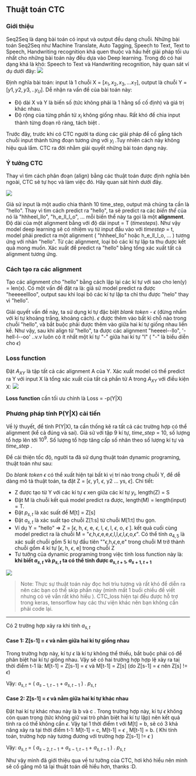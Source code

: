 ## Thuật toán CTC
### Giới thiệu
Seq2Seq là dạng bài toán có input và output đều dạng chuỗi. Những bài toán Seq2Seq như Machine Translate, Auto Tagging, Speech to Text, Text to Speech, Handwriting recognition khá quen thuộc và hầu hết giải pháp tối ưu nhất cho những bài toán này đều dựa vào Deep learning. Trong đó có hai dạng khá là khó: Speech to Text và Handwriting recognition, hãy quan sát ví dụ dưới đây:
![](https://images.viblo.asia/cf5ef4ef-f110-4597-bab4-1470c1fe1e6b.png)

Định nghĩa bài toán: input là 1 chuỗi X = $[x_1, x_2, x_3,... x_T]$, output là chuỗi Y = $[y1, y2, y3,  .. y_U]$.  Dễ nhận ra vấn đề của bài toán này:
* Độ dài X và Y là biến số (tức không phải là 1 hằng số cố định)  và giá trị khác nhau.
* Độ rộng của từng phần tử $x_i$ không giống nhau. Rất khó để chia input thành từng đoạn rõ ràng, tách biệt .

Trước đây, trước khi có CTC người ta dùng các giải pháp để cố gắng tách chuỗi input thành từng đoạn tương ứng với $y_i$ .Tuy nhiên cách này không hiệu quả lắm. CTC ra đời nhằm giải quyết những bài toán dạng này.
### Ý tưởng CTC
Thay vì tìm cách phân đoạn (align) bằng các thuật toán được định nghĩa bên ngoài, CTC sẽ tự học và làm việc đó. Hãy quan sát hình dưới đây.

![](https://images.viblo.asia/f45f0db2-b3b9-4fd8-aa3e-fb754201a41e.png)

Giả sử input là một audio chia thành 10 time_step, output mà chúng ta cần là "hello".  Thay vì tìm cách predict ra "hello", ta sẽ predict ra các *biến thể* của nó là "hhheel_llo", "h_e_ll_l_o", ... mỗi biến thể này ta gọi là một **alignment**. Độ dài của một alignment bằng với độ dài input = T   ($timesteps$). Như vậy model deep learning sẽ có nhiệm vụ từ input đầu vào với $timestep$ = t,  model phải predict ra một alignment ( "hhheel_llo" hoặc h_e_ll_l_o, ... ) tương ứng với nhãn "hello". Từ các alignment, loại bỏ các kí tự lặp ta thu được kết quả mong muốn.  Xác xuất để predict ra "hello" bằng tổng xác xuất tất cả alignment tương ứng.

### Cách tạo ra các alignment
Tạo các alignment cho "hello" bằng cách lặp lại các kí tự với sao cho len(y) = len(x). Có một vấn đề đặt ra là: giả sử model predict ra được "heeeeellloo", output sau khi loại bỏ các kí tự lặp ta chỉ thu được "helo" thay vì "hello". 

Giải quyết vấn đề này, ta sử dụng kí tự đặc biệt *blank token* - $ϵ$ (đừng nhầm với kí tự khoảng trắng, khoảng cách). $ϵ$ được thêm vào bất kì chỗ nào trong chuỗi "hello", và bắt buộc phải được thêm vào giữa hai kí tự giống nhau liền kề.
Như vậy, sau khi align từ "hello", ta được các alignment "heeeel--llo",  '-hell-l--oo' ..v.v  luôn có ít nhất một kí tự "-" giữa hai kí tự "l" ( "-" là biểu diễn cho $ϵ$)

### Loss function
Đặt $A_{XY}$ là tập tất cả các alignment A của Y. Xác xuất model có thể predict ra Y với input X là tổng xác xuất của tất cả phần tử A trong $A_{XY}$ với điều kiện X:
![](https://images.viblo.asia/95fd4906-48e1-47b2-973f-0e9c0a2ba944.png)

**Loss function** cần tối ưu chính là Loss = -p(Y|X)

### Phương pháp tính P(Y|X) cải tiến
Về lý thuyết, để tính P(Y|X), ta cần thống kê ra tất cả các trường hợp có thể alignment (kể cả đúng và sai). Giả sử với tập 9 kí tự, *time_step* = 10,  số lượng tổ hợp  lên tới $10^9$. Số lượng tổ hợp tăng cấp số nhân theo số lượng kí tự và *time_step* .

Để cải thiện tốc độ, người ta đã sử dụng thuật toán dynamic programing, thuật toán như sau:

Do *blank token* $ϵ$ có thể xuất hiện tại bất kì vị trí nào trong chuỗi Y, để dễ dàng mô tả thuật toán, ta đặt Z = [$ϵ$, y1, $ϵ$, y2 ... ys, $ϵ$]. Chi tiết:
+ Z được tạo từ Y với các kí tự $ϵ$ xen giữa các kí tự $y_i$, length(Z) = S
+ Đặt M là chuỗi kết quả model predict ra được, length(M) = length(input) = T.
+ Đặt $p_{s,t}$ là xác suất để M[t] = Z[s]
+ Đặt $a_{s,t}$ là xác suất tạo chuỗi Z[1:s]  từ chuỗi M[1:t] thu gọn. 
+ Ví dụ Y = "hello"  => Z = [$ϵ$, h, $ϵ$, e, $ϵ$, l, $ϵ$, l, $ϵ$, o, $ϵ$ ]. kết quả cuối cùng model predict ra là chuỗi M = "$ϵ$,h,$ϵ$,e,e,$ϵ$,l,l,$ϵ$,l,$ϵ$,o,$ϵ$". Có thể tính $a_{4,5}$ là xác suất chuỗi gồm 5 kí tự đầu tiên ""$ϵ$,h,$ϵ$,e,e" trong chuỗi M trở thành chuỗi gồm 4 kí tự [$ϵ$, h, $ϵ$, e] trong chuỗi Z
+   Tư tưởng của dynamic programing trong việc tính loss function này là: **khi biết $a_{s,t}$ và $p_{s,t}$ ta có thể tính được $a_{s,t+1}$, $a_{s+1,t+1}$**

![](https://images.viblo.asia/21797b79-abc8-4e33-a3b2-de58760c932e.png)

> Note: Thực sự thuật toán này đọc hơi trìu tượng và rất khó để diễn ra nên các bạn có thể skip phần này (mình mất 1 buổi chiều để viết nhưng có vẻ vẫn rất khó hiểu ). CTC_loss hiện tại đều được hỗ trợ trong keras, tensorflow hay các thư viện khác nên bạn không cần phải code lại.
-----
Có 2 trường hợp xảy ra khi tính $a_{s,t}$
#### Case 1: Z[s-1] = $ϵ$ và nằm giữa hai kí tự giống nhau
Trong trường hợp này, kí tự $ϵ$ là kí tự không thể thiếu, bắt buộc phải có để phân biệt hai kí tự giống nhau. Vậy sẽ có hai trường hợp hợp lệ xảy ra taị thời điểm t-1 là:  M[t-1] = Z[s-1] = $ϵ$ và M[t-1] = Z[s]  (do Z[s-1] = $ϵ$ nên Z[s] != $ϵ$)

Vậy:    $a_{s,t}$ = ( $a_{s-1,t-1}$ + $a_{s,t-1}$ ) . $p_{s,t}$

#### Case 2: Z[s-1] = $ϵ$ và nằm giữa hai kí tự khác nhau 
Đặt hai kí tự khác nhau này là  b và c . Trong trường hợp này, kí tự $ϵ$ không còn quan trọng (tức không giữ vai trò phân biệt hai kí tự lặp) nên kết quả tính ra có thể không cần $ϵ$. Vậy tại 1 thời điểm t với M[t] = b, sẽ có 3 khả năng xảy ra tại thời điểm t-1:
M[t-1] = c, M[t-1] = $ϵ$ , M[t-1] = b. ( Khi tính toán, trường hợp này tương đương với trường hợp Z[s-1] != $ϵ$ )

Vậy:  $a_{s,t}$ = ( $a_{s-2,t-1}$ +  $a_{s-1,t-1}$ + $a_{s,t-1}$ ) . $p_{s,t}$

Như vậy mình đã giới thiệu qua về tư tưởng của CTC, hơi khó hiểu nên mình sẽ cố gắng mô tả lại thuật toán dễ hiểu hơn, thanks :D.